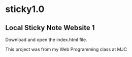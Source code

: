 # sticky1.0
## Local Sticky Note Website 1

Download and open the index.html file.

This project was from my Web Programming class at MJC

